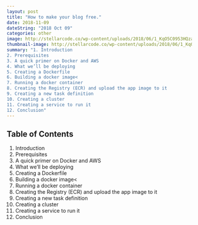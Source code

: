 ```yaml
---
layout: post
title: "How to make your blog free."
date: 2018-11-09
dateString: "2018 Oct 09"
categories: other
image: http://stellarcode.co/wp-content/uploads/2018/06/1_KqO5C0953HQzafpnBYaTSg.jpeg
thumbnail-image: http://stellarcode.co/wp-content/uploads/2018/06/1_KqO5C0953HQzafpnBYaTSg.jpeg
summary: "1. Introduction
2. Prerequisites
3. A quick primer on Docker and AWS
4. What we’ll be deploying
5. Creating a Dockerfile
6. Building a docker image<
7. Running a docker container
8. Creating the Registry (ECR) and upload the app image to it
9. Creating a new task definition
10. Creating a cluster
11. Creating a service to run it
12. Conclusion"
---
```

## Table of Contents
1. Introduction
2. Prerequisites
3. A quick primer on Docker and AWS
4. What we’ll be deploying
5. Creating a Dockerfile
6. Building a docker image<
7. Running a docker container
8. Creating the Registry (ECR) and upload the app image to it
9. Creating a new task definition
10. Creating a cluster
11. Creating a service to run it
12. Conclusion